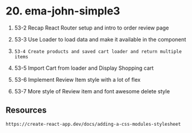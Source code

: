 # 20. ema-john-simple3

1. 53-2 Recap React Router setup and intro to order review page

2. 53-3 Use Loader to load data and make it available in the component

3. `53-4 Create products and saved cart loader and return multiple items`

4. 53-5 Import Cart from loader and Display Shopping cart

5. 53-6 Implement Review Item style with a lot of flex

6. 53-7 More style of Review item and font awesome delete style

## Resources

`https://create-react-app.dev/docs/adding-a-css-modules-stylesheet`
